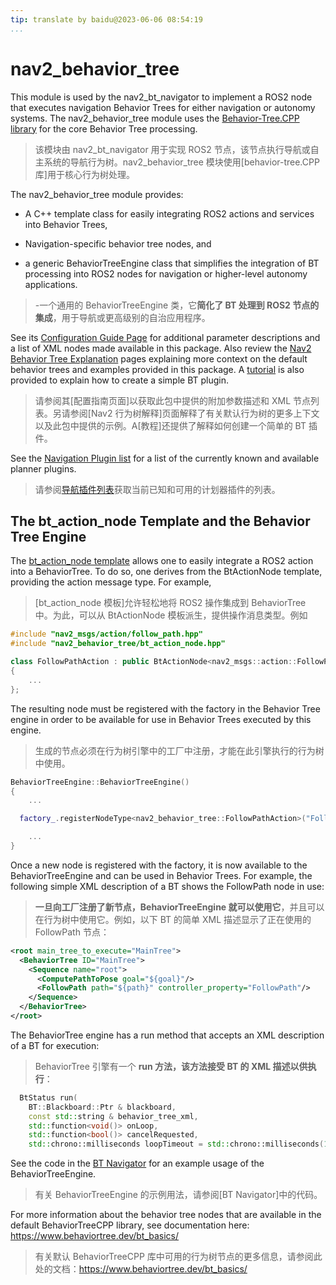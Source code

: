 ```yaml
---
tip: translate by baidu@2023-06-06 08:54:19
...
```


# nav2_behavior_tree

This module is used by the nav2_bt_navigator to implement a ROS2 node that executes navigation Behavior Trees for either navigation or autonomy systems. The nav2_behavior_tree module uses the [Behavior-Tree.CPP library](https://github.com/BehaviorTree/BehaviorTree.CPP) for the core Behavior Tree processing.

> 该模块由 nav2_bt_navigator 用于实现 ROS2 节点，该节点执行导航或自主系统的导航行为树。nav2_behavior_tree 模块使用[behavior-tree.CPP 库]用于核心行为树处理。

The nav2_behavior_tree module provides:

- A C++ template class for easily integrating ROS2 actions and services into Behavior Trees,
- Navigation-specific behavior tree nodes, and

- a generic BehaviorTreeEngine class that simplifies the integration of BT processing into ROS2 nodes for navigation or higher-level autonomy applications.

> -一个通用的 BehaviorTreeEngine 类，它**简化了 BT 处理到 ROS2 节点的集成**，用于导航或更高级别的自治应用程序。

See its [Configuration Guide Page](https://navigation.ros.org/configuration/packages/configuring-bt-xml.html) for additional parameter descriptions and a list of XML nodes made available in this package. Also review the [Nav2 Behavior Tree Explanation](https://navigation.ros.org/behavior_trees/index.html) pages explaining more context on the default behavior trees and examples provided in this package. A [tutorial](https://navigation.ros.org/plugin_tutorials/docs/writing_new_bt_plugin.html) is also provided to explain how to create a simple BT plugin.

> 请参阅其[配置指南页面]以获取此包中提供的附加参数描述和 XML 节点列表。另请参阅[Nav2 行为树解释]页面解释了有关默认行为树的更多上下文以及此包中提供的示例。A[教程]还提供了解释如何创建一个简单的 BT 插件。

See the [Navigation Plugin list](https://navigation.ros.org/plugins/index.html) for a list of the currently known and available planner plugins.

> 请参阅[导航插件列表](https://navigation.ros.org/plugins/index.html)获取当前已知和可用的计划器插件的列表。

## The bt_action_node Template and the Behavior Tree Engine

The [bt_action_node template](include/nav2_behavior_tree/bt_action_node.hpp) allows one to easily integrate a ROS2 action into a BehaviorTree. To do so, one derives from the BtActionNode template, providing the action message type. For example,

> [bt_action_node 模板]允许轻松地将 ROS2 操作集成到 BehaviorTree 中。为此，可以从 BtActionNode 模板派生，提供操作消息类型。例如

```C++
#include "nav2_msgs/action/follow_path.hpp"
#include "nav2_behavior_tree/bt_action_node.hpp"

class FollowPathAction : public BtActionNode<nav2_msgs::action::FollowPath>
{
    ...
};
```

The resulting node must be registered with the factory in the Behavior Tree engine in order to be available for use in Behavior Trees executed by this engine.

> 生成的节点必须在行为树引擎中的工厂中注册，才能在此引擎执行的行为树中使用。

```C++
BehaviorTreeEngine::BehaviorTreeEngine()
{
    ...

  factory_.registerNodeType<nav2_behavior_tree::FollowPathAction>("FollowPath");

    ...
}
```

Once a new node is registered with the factory, it is now available to the BehaviorTreeEngine and can be used in Behavior Trees. For example, the following simple XML description of a BT shows the FollowPath node in use:

> **一旦向工厂注册了新节点，BehaviorTreeEngine 就可以使用它**，并且可以在行为树中使用它。例如，以下 BT 的简单 XML 描述显示了正在使用的 FollowPath 节点：

```XML
<root main_tree_to_execute="MainTree">
  <BehaviorTree ID="MainTree">
    <Sequence name="root">
      <ComputePathToPose goal="${goal}"/>
      <FollowPath path="${path}" controller_property="FollowPath"/>
    </Sequence>
  </BehaviorTree>
</root>
```

The BehaviorTree engine has a run method that accepts an XML description of a BT for execution:

> BehaviorTree 引擎有一个 **run 方法，该方法接受 BT 的 XML 描述以供执行**：

```C++
  BtStatus run(
    BT::Blackboard::Ptr & blackboard,
    const std::string & behavior_tree_xml,
    std::function<void()> onLoop,
    std::function<bool()> cancelRequested,
    std::chrono::milliseconds loopTimeout = std::chrono::milliseconds(10));
```

See the code in the [BT Navigator](../nav2_bt_navigator/src/bt_navigator.cpp) for an example usage of the BehaviorTreeEngine.

> 有关 BehaviorTreeEngine 的示例用法，请参阅[BT Navigator]中的代码。

For more information about the behavior tree nodes that are available in the default BehaviorTreeCPP library, see documentation here: https://www.behaviortree.dev/bt_basics/

> 有关默认 BehaviorTreeCPP 库中可用的行为树节点的更多信息，请参阅此处的文档：https://www.behaviortree.dev/bt_basics/

